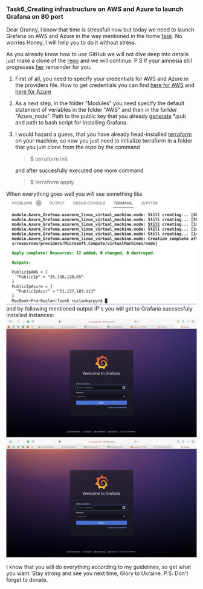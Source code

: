 ### Task6_Creating infrastructure on AWS and Azure to launch Grafana on 80 port

Dear Granny, I know that time is stressfull now but today we need to launch Grafana on AWS and Azure in the way mentioned in the home [task](https://docs.google.com/document/d/1hxknpDiPfIDCFRAFUaZQVtm8BbpQpaX1gbPzxWuM-Y8/edit). No worries Honey, I will help you to do it without stress.

As you already know how to use GitHub we will not dive deep into details just make a clone of the [repo](https://github.com/Heckfy05/Task6) and we will continue. P.S If your amnesia still progresses [her](https://docs.github.com/en/repositories/creating-and-managing-repositories/cloning-a-repository) remainder for you.

1. First of all, you need to specify your credentials for AWS and Azure in the providers file. How to get credentials you can find [here for AWS](https://registry.terraform.io/providers/hashicorp/aws/latest/docs) and [here for Azure](https://registry.terraform.io/providers/hashicorp/azurerm/latest/docs/guides/service_principal_client_certificate)
2. As a next step, in the folder "Modules" you need specify the default statement of veriables in the folder "AWS" and then in the forlder "Azure_node". Path to the public key that you already [generate](https://git-scm.com/book/en/v2/Git-on-the-Server-Generating-Your-SSH-Public-Key) *.pub and path to bash script for installing Grafana.
3. I would hazard a guess, that you have already head-installed [terraform](https://developer.hashicorp.com/terraform/tutorials/aws-get-started/install-cli) on your machine, so now you just need to initialize terraform in a folder that you just clone from the repo by the command     
   >$ terraform init

   and after succesfully executed one more command
   >$ terraform apply

When everything goes well you will see something like ![this](https://github.com/Heckfy05/Test/blob/main/1.jpeg?raw=true "succes")
and by following mentioned output IP's you will get to Grafana succsesfuly installed instances:
![AWS](https://github.com/Heckfy05/Test/blob/01434e7f4061b0405c0054374e22a537b7d9a952/2.jpeg?raw=true)
![Azure](https://github.com/Heckfy05/Test/blob/main/3.jpeg?raw=true)

I know that you will do everything according to my guidelines, so get what you want.
Stay strong and see you next time, Glory to Ukraine.
P.S. Don't forget to donate.
